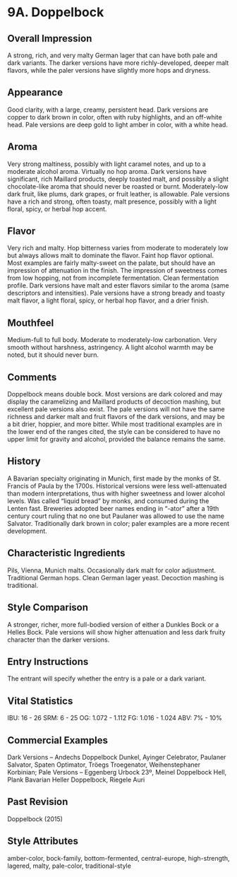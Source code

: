 # 9A. Doppelbock

## Overall Impression

A strong, rich, and very malty German lager that can have both pale and dark variants. The darker versions have more richly-developed, deeper malt flavors, while the paler versions have slightly more hops and dryness.

## Appearance

Good clarity, with a large, creamy, persistent head. Dark versions are copper to dark brown in color, often with ruby highlights, and an off-white head. Pale versions are deep gold to light amber in color, with a white head.

## Aroma

Very strong maltiness, possibly with light caramel notes, and up to a moderate alcohol aroma. Virtually no hop aroma. Dark versions have significant, rich Maillard products, deeply toasted malt, and possibly a slight chocolate-like aroma that should never be roasted or burnt. Moderately-low dark fruit, like plums, dark grapes, or fruit leather, is allowable. Pale versions have a rich and strong, often toasty, malt presence, possibly with a light floral, spicy, or herbal hop accent.

## Flavor

Very rich and malty. Hop bitterness varies from moderate to moderately low but always allows malt to dominate the flavor. Faint hop flavor optional. Most examples are fairly malty-sweet on the palate, but should have an impression of attenuation in the finish. The impression of sweetness comes from low hopping, not from incomplete fermentation. Clean fermentation profile. Dark versions have malt and ester flavors similar to the aroma (same descriptors and intensities). Pale versions have a strong bready and toasty malt flavor, a light floral, spicy, or herbal hop flavor, and a drier finish.

## Mouthfeel

Medium-full to full body. Moderate to moderately-low carbonation. Very smooth without harshness, astringency. A light alcohol warmth may be noted, but it should never burn.

## Comments

Doppelbock means double bock. Most versions are dark colored and may display the caramelizing and Maillard products of decoction mashing, but excellent pale versions also exist. The pale versions will not have the same richness and darker malt and fruit flavors of the dark versions, and may be a bit drier, hoppier, and more bitter. While most traditional examples are in the lower end of the ranges cited, the style can be considered to have no upper limit for gravity and alcohol, provided the balance remains the same.

## History

A Bavarian specialty originating in Munich, first made by the monks of St. Francis of Paula by the 1700s. Historical versions were less well-attenuated than modern interpretations, thus with higher sweetness and lower alcohol levels. Was called “liquid bread” by monks, and consumed during the Lenten fast. Breweries adopted beer names ending in “-ator” after a 19th century court ruling that no one but Paulaner was allowed to use the name Salvator. Traditionally dark brown in color; paler examples are a more recent development.

## Characteristic Ingredients

Pils, Vienna, Munich malts. Occasionally dark malt for color adjustment. Traditional German hops. Clean German lager yeast. Decoction mashing is traditional.

## Style Comparison

A stronger, richer, more full-bodied version of either a Dunkles Bock or a Helles Bock. Pale versions will show higher attenuation and less dark fruity character than the darker versions.

## Entry Instructions

The entrant will specify whether the entry is a pale or a dark variant.

## Vital Statistics

IBU: 16 - 26
SRM: 6 - 25
OG: 1.072 - 1.112
FG: 1.016 - 1.024
ABV: 7% - 10%

## Commercial Examples

Dark Versions – Andechs Doppelbock Dunkel, Ayinger Celebrator, Paulaner Salvator, Spaten Optimator, Tröegs Troegenator, Weihenstephaner Korbinian; Pale Versions – Eggenberg Urbock 23º, Meinel Doppelbock Hell, Plank Bavarian Heller Doppelbock, Riegele Auri

## Past Revision

Doppelbock (2015)

## Style Attributes

amber-color, bock-family, bottom-fermented, central-europe, high-strength, lagered, malty, pale-color, traditional-style